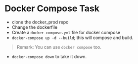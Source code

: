 # Docker Compose Task

- clone the docker_prod repo
- Change the dockerfile
- Create a `docker-compose.yml` file for docker compose
- `docker-compose up -d --build`; this will compose and build.

> Remark: You can use `docker compose` too.

- `docker-compose down` to take it down.
